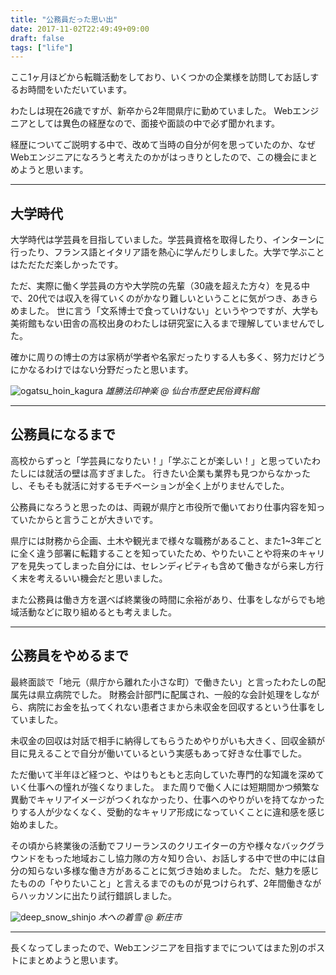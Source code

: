```yaml
---
title: "公務員だった思い出"
date: 2017-11-02T22:49:49+09:00
draft: false
tags: ["life"]
---
```


ここ1ヶ月ほどから転職活動をしており、いくつかの企業様を訪問してお話しするお時間をいただいています。

わたしは現在26歳ですが、新卒から2年間県庁に勤めていました。
Webエンジニアとしては異色の経歴なので、面接や面談の中で必ず聞かれます。 

経歴についてご説明する中で、改めて当時の自分が何を思っていたのか、なぜWebエンジニアになろうと考えたのかがはっきりとしたので、この機会にまとめようと思います。

***

## 大学時代

大学時代は学芸員を目指していました。学芸員資格を取得したり、インターンに行ったり、フランス語とイタリア語を熱心に学んだりしました。大学で学ぶことはただただ楽しかったです。

ただ、実際に働く学芸員の方や大学院の先輩（30歳を超えた方々）を見る中で、20代では収入を得ていくのがかなり難しいということに気がつき、あきらめました。
世に言う「文系博士で食っていけない」というやつですが、大学も美術館もない田舎の高校出身のわたしは研究室に入るまで理解していませんでした。

確かに周りの博士の方は家柄が学者や名家だったりする人も多く、努力だけどうにかなるわけではない分野だったと思います。


![ogatsu_hoin_kagura](/images/articles/okagura.jpg)
_雄勝法印神楽 @ 仙台市歴史民俗資料館_

***

## 公務員になるまで
高校からずっと「学芸員になりたい！」「学ぶことが楽しい！」と思っていたわたしには就活の壁は高すぎました。
行きたい企業も業界も見つからなかったし、そもそも就活に対するモチベーションが全く上がりませんでした。

公務員になろうと思ったのは、両親が県庁と市役所で働いており仕事内容を知っていたからと言うことが大きいです。

県庁には財務から企画、土木や観光まで様々な職務があること、また1~3年ごとに全く違う部署に転籍することを知っていたため、やりたいことや将来のキャリアを見失ってしまった自分には、セレンディピティも含めて働きながら来し方行く末を考えるいい機会だと思いました。

また公務員は働き方を選べば終業後の時間に余裕があり、仕事をしながらでも地域活動などに取り組めるとも考えました。

***

## 公務員をやめるまで
最終面談で「地元（県庁から離れた小さな町）で働きたい」と言ったわたしの配属先は県立病院でした。
財務会計部門に配属され、一般的な会計処理をしながら、病院にお金を払ってくれない患者さまから未収金を回収するという仕事をしていました。

未収金の回収は対話で相手に納得してもらうためやりがいも大きく、回収金額が目に見えることで自分が働いているという実感もあって好きな仕事でした。

ただ働いて半年ほど経つと、やはりもともと志向していた専門的な知識を深めていく仕事への憧れが強くなりました。
また周りで働く人には短期間かつ頻繁な異動でキャリアイメージがつくれなかったり、仕事へのやりがいを持てなかったりする人が少なくなく、受動的なキャリア形成になっていくことに違和感を感じ始めました。

その頃から終業後の活動でフリーランスのクリエイターの方や様々なバックグラウンドをもった地域おこし協力隊の方々知り合い、お話しする中で世の中には自分の知らない多様な働き方があることに気づき始めました。 ただ、魅力を感じたものの「やりたいこと」と言えるまでのものが見つけられず、2年間働きながらハッカソンに出たり試行錯誤しました。

![deep_snow_shinjo](/images/articles/deep_snow.jpg)
_木への着雪 @ 新庄市_

***

長くなってしまったので、Webエンジニアを目指すまでについてはまた別のポストにまとめようと思います。

